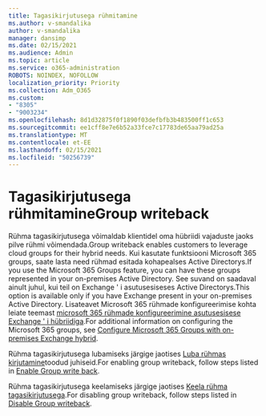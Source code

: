 ```yaml
---
title: Tagasikirjutusega rühmitamine
ms.author: v-smandalika
author: v-smandalika
manager: dansimp
ms.date: 02/15/2021
ms.audience: Admin
ms.topic: article
ms.service: o365-administration
ROBOTS: NOINDEX, NOFOLLOW
localization_priority: Priority
ms.collection: Adm_O365
ms.custom:
- "8305"
- "9003234"
ms.openlocfilehash: 8d1d32875f0f1890f03defbfb3b483500ff1c653
ms.sourcegitcommit: ee1cff8e7e6b52a33fce7c17783de65aa79ad25a
ms.translationtype: MT
ms.contentlocale: et-EE
ms.lasthandoff: 02/15/2021
ms.locfileid: "50256739"
---
```

# <a name="group-writeback"></a><span data-ttu-id="42d71-102">Tagasikirjutusega rühmitamine</span><span class="sxs-lookup"><span data-stu-id="42d71-102">Group writeback</span></span>

<span data-ttu-id="42d71-103">Rühma tagasikirjutusega võimaldab klientidel oma hübriidi vajaduste jaoks pilve rühmi võimendada.</span><span class="sxs-lookup"><span data-stu-id="42d71-103">Group writeback enables customers to leverage cloud groups for their hybrid needs.</span></span> <span data-ttu-id="42d71-104">Kui kasutate funktsiooni Microsoft 365 groups, saate lasta need rühmad esitada kohapealses Active Directorys.</span><span class="sxs-lookup"><span data-stu-id="42d71-104">If you use the Microsoft 365 Groups feature, you can have these groups represented in your on-premises Active Directory.</span></span> <span data-ttu-id="42d71-105">See suvand on saadaval ainult juhul, kui teil on Exchange ' i asutusesiseses Active Directorys.</span><span class="sxs-lookup"><span data-stu-id="42d71-105">This option is available only if you have Exchange present in your on-premises Active Directory.</span></span> <span data-ttu-id="42d71-106">Lisateavet Microsoft 365 rühmade konfigureerimise kohta leiate teemast [microsoft 365 rühmade konfigureerimine asutusesisese Exchange ' i hübriidiga](https://docs.microsoft.com/exchange/hybrid-deployment/set-up-microsoft-365-groups#enable-group-writeback-in-azure-ad-connect).</span><span class="sxs-lookup"><span data-stu-id="42d71-106">For additional information on configuring the Microsoft 365 groups, see [Configure Microsoft 365 Groups with on-premises Exchange hybrid](https://docs.microsoft.com/exchange/hybrid-deployment/set-up-microsoft-365-groups#enable-group-writeback-in-azure-ad-connect).</span></span>

<span data-ttu-id="42d71-107">Rühma tagasikirjutusega lubamiseks järgige jaotises [Luba rühmas kirjutamine](https://docs.microsoft.com/azure/active-directory/hybrid/how-to-connect-group-writeback#enable-group-writeback)toodud juhiseid.</span><span class="sxs-lookup"><span data-stu-id="42d71-107">For enabling group writeback, follow steps listed in [Enable Group write back](https://docs.microsoft.com/azure/active-directory/hybrid/how-to-connect-group-writeback#enable-group-writeback).</span></span> 

<span data-ttu-id="42d71-108">Rühma tagasikirjutusega keelamiseks järgige jaotises [Keela rühma tagasikirjutusega](https://docs.microsoft.com/azure/active-directory/hybrid/how-to-connect-group-writeback#disabling-group-writeback).</span><span class="sxs-lookup"><span data-stu-id="42d71-108">For disabling group writeback, follow steps listed in [Disable Group writeback](https://docs.microsoft.com/azure/active-directory/hybrid/how-to-connect-group-writeback#disabling-group-writeback).</span></span>